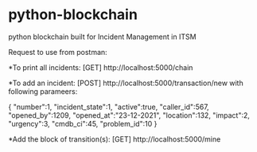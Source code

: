 # python-blockchain
python blockchain built for Incident Management in ITSM

Request to use from postman:

*To print all incidents: [GET] http://localhost:5000/chain

*To add an incident: [POST] http://localhost:5000/transaction/new
with following parameers:

{
    "number":1,
    "incident_state":1,
    "active":true,
    "caller_id":567,
    "opened_by":1209,
    "opened_at":"23-12-2021",
    "location":132,
    "impact":2,
    "urgency":3,
    "cmdb_ci":45,
    "problem_id":10
}

*Add the block of transition(s): [GET] http://localhost:5000/mine
